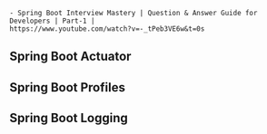 ```
- Spring Boot Interview Mastery | Question & Answer Guide for Developers | Part-1 |
https://www.youtube.com/watch?v=-_tPeb3VE6w&t=0s
```

## Spring Boot Actuator
## Spring Boot Profiles
## Spring Boot Logging